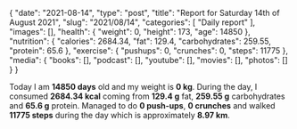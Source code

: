 {
    "date": "2021-08-14",
    "type": "post",
    "title": "Report for Saturday 14th of August 2021",
    "slug": "2021\/08\/14",
    "categories": [
        "Daily report"
    ],
    "images": [],
    "health": {
        "weight": 0,
        "height": 173,
        "age": 14850
    },
    "nutrition": {
        "calories": 2684.34,
        "fat": 129.4,
        "carbohydrates": 259.55,
        "protein": 65.6
    },
    "exercise": {
        "pushups": 0,
        "crunches": 0,
        "steps": 11775
    },
    "media": {
        "books": [],
        "podcast": [],
        "youtube": [],
        "movies": [],
        "photos": []
    }
}

Today I am <strong>14850 days</strong> old and my weight is <strong>0 kg</strong>. During the day, I consumed <strong>2684.34 kcal</strong> coming from <strong>129.4 g</strong> fat, <strong>259.55 g</strong> carbohydrates and <strong>65.6 g</strong> protein. Managed to do <strong>0 push-ups</strong>, <strong>0 crunches</strong> and walked <strong>11775 steps</strong> during the day which is approximately <strong>8.97 km</strong>.